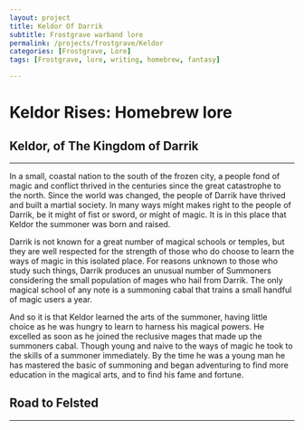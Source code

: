```yaml
---
layout: project
title: Keldor Of Darrik
subtitle: Frostgrave warband lore
permalink: /projects/frostgrave/Keldor
categories: [Frostgrave, Lore]
tags: [Frostgrave, lore, writing, homebrew, fantasy]

---
```


# Keldor Rises: Homebrew lore


## Keldor, of The Kingdom of Darrik

---

In a small, coastal nation to the south of the frozen city, a people fond of magic and conflict thrived in the centuries since the great catastrophe to the north. Since the world was changed, the people of Darrik have thrived and built a martial society. In many ways might makes right to the people of Darrik, be it might of fist or sword, or might of magic. It is in this place that Keldor the summoner was born and raised. 

Darrik is not known for a great number of magical schools or temples, but they are well respected for the strength of those who do choose to learn the ways of magic in this isolated place. For reasons unknown to those who study such things, Darrik produces an unusual number of Summoners considering the small population of mages who hail from Darrik. The only magical school of any note is a summoning cabal that trains a small handful of magic users a year. 

And so it is that Keldor learned the arts of the summoner, having little choice as he was hungry to learn to harness his magical powers. He excelled as soon as he joined the reclusive mages that made up the summoners cabal. Though young and naive to the ways of magic he took to the skills of a summoner immediately. By the time he was a young man he has mastered the basic of summoning and began adventuring to find more education in the magical arts, and to find his fame and fortune. 

## Road to Felsted

---




